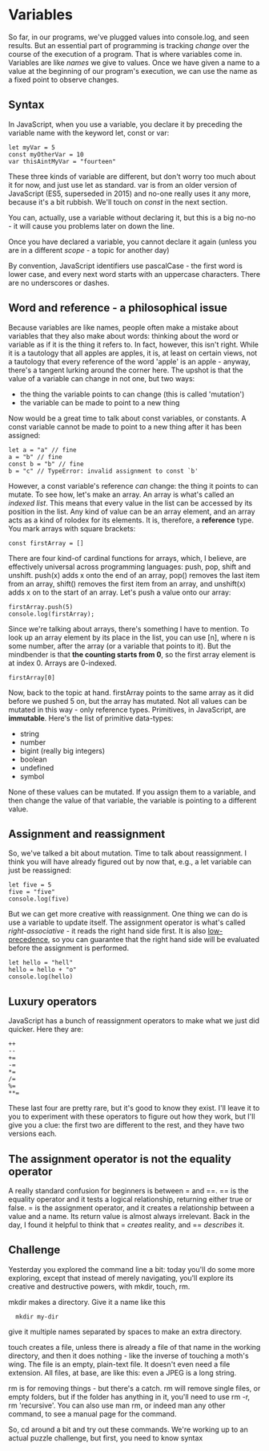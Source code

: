 # Variables

So far, in our programs, we've plugged values into console.log, and seen results. But an essential part of programming is tracking _change_ over the course of the execution of a program. That is where variables come in. Variables are like _names_ we give to values. Once we have given a name to a value at the beginning of our program's execution, we can use the name as a fixed point to observe changes.

## Syntax

In JavaScript, when you use a variable, you declare it by preceding the variable name with the keyword let, const or var:

```
let myVar = 5
const myOtherVar = 10
var thisAintMyVar = "fourteen"
```

These three kinds of variable are different, but don't worry too much about it for now, and just use let as standard. var is from an older version of JavaScript (ES5, superseded in 2015) and no-one really uses it any more, because it's a bit rubbish. We'll touch on _const_ in the next section.

You can, actually, use a variable without declaring it, but this is a big no-no - it will cause you problems later on down the line.

Once you have declared a variable, you cannot declare it again (unless you are in a different _scope_ - a topic for another day)

By convention, JavaScript identifiers use pascalCase - the first word is lower case, and every next word starts with an uppercase characters. There are no underscores or dashes. 

## Word and reference - a philosophical issue
Because variables are like names, people often make a mistake about variables that they also make about words: thinking about the word or variable as if it is the thing it refers to. In fact, however, this isn't right. While it is a tautology that all apples are apples, it is, at least on certain views, not a tautology that every reference of the word 'apple' is an apple - anyway, there's a tangent lurking around the corner here. The upshot is that the value of a variable can change in not one, but two ways:

  - the thing the variable points to can change (this is called 'mutation')
  - the variable can be made to point to a new thing

Now would be a great time to talk about const variables, or constants. A const variable cannot be made to point to a new thing after it has been assigned:

```
let a = "a" // fine
a = "b" // fine
const b = "b" // fine
b = "c" // TypeError: invalid assignment to const `b' 
```

However, a const variable's reference _can_ change: the thing it points to can mutate. To see how, let's make an array. An array is what's called an _indexed list_. This means that every value in the list can be accessed by its position in the list. Any kind of value can be an array element, and an array acts as a kind of rolodex for its elements. It is, therefore, a __reference__ type. You mark arrays with square brackets:

```
const firstArray = []
```

There are four kind-of cardinal functions for arrays, which, I believe, are effectively universal across programming languages: push, pop, shift and unshift. push(x) adds x onto the end of an array, pop() removes the last item from an array, shift() removes the first item from an array, and unshift(x) adds x on to the start of an array. Let's push a value onto our array:

```
firstArray.push(5)
console.log(firstArray);
```

Since we're talking about arrays, there's something I have to mention. To look up an array element by its place in the list, you can use [n], where n is some number, after the array (or a variable that points to it). But the mindbender is that __the counting starts from 0__, so the first array element is at index 0. Arrays are 0-indexed.

```
firstArray[0]
```

Now, back to the topic at hand. firstArray points to the same array as it did before we pushed 5 on, but the array has mutated. Not all values can be mutated in this way - only reference types. Primitives, in JavaScript, are __immutable__. Here's the list of primitive data-types:

- string
- number
- bigint (really big integers)
- boolean
- undefined
- symbol

None of these values can be mutated. If you assign them to a variable, and then change the value of that variable, the variable is pointing to a different value.



## Assignment and reassignment
So, we've talked a bit about mutation. Time to talk about reassignment. I think you will have already figured out by now that, e.g., a let variable can just be reassigned:

```
let five = 5
five = "five"
console.log(five)
```

But we can get more creative with reassignment. One thing we can do is use a variable to update itself. The assignment operator is what's called _right-associative_ - it reads the right hand side first. It is also [low-precedence](https://developer.mozilla.org/en-US/docs/Web/JavaScript/Reference/Operators/Operator_Precedence), so you can guarantee that the right hand side will be evaluated before the assignment is performed. 

```
let hello = "hell"
hello = hello + "o"
console.log(hello)
```

## Luxury operators
JavaScript has a bunch of reassignment operators to make what we just did quicker. Here they are:

```
++
--
+=
-=
*=
/=
%=
**=
```

These last four are pretty rare, but it's good to know they exist. I'll leave it to you to experiment with these operators to figure out how they work, but I'll give you a clue: the first two are different to the rest, and they have two versions each.

## The assignment operator is not the equality operator
A really standard confusion for beginners is between = and ==. == is the equality operator and it tests a logical relationship, returning either true or false. = is the assignment operator, and it creates a relationship between a value and a name. Its return value is almost always irrelevant. Back in the day, I found it helpful to think that = _creates_ reality, and == _describes_ it. 

## Challenge
Yesterday you explored the command line a bit: today you'll do some more exploring, except that instead of merely navigating, you'll explore its creative and destructive powers, with mkdir, touch, rm.

mkdir makes a directory. Give it a name like this

```
  mkdir my-dir
```

give it multiple names separated by spaces to make an extra directory.

touch creates a file, unless there is already a file of that name in the working directory, and then it does nothing - like the inverse of touching a moth's wing. The file is an empty, plain-text file. It doesn't even need a file extension. All files, at base, are like this: even a JPEG is a long string.

rm is for removing things - but there's a catch. rm will remove single files, or empty folders, but if the folder has anything in it, you'll need to use rm -r, rm 'recursive'. You can also use man rm, or indeed man any other command, to see a manual page for the command.

So, cd around a bit and try out these commands. We're working up to an actual puzzle challenge, but first, you need to know syntax
